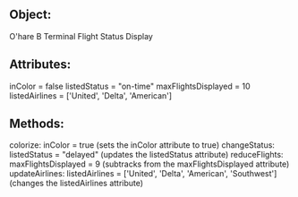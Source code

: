 ## Object:
O'hare B Terminal Flight Status Display

## Attributes:
inColor = false
listedStatus = "on-time"
maxFlightsDisplayed = 10
listedAirlines = ['United', 'Delta', 'American']

## Methods:
colorize: inColor = true (sets the inColor attribute to true)
changeStatus: listedStatus = "delayed" (updates the listedStatus attribute)
reduceFlights: maxFlightsDisplayed = 9 (subtracks from the maxFlightsDisplayed attribute)
updateAirlines: listedAirlines = ['United', 'Delta', 'American', 'Southwest'] (changes the listedAirlines attribute)
